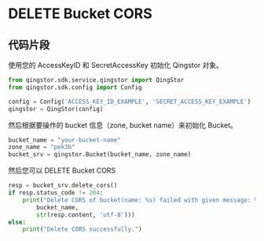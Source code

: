 # DELETE Bucket CORS

## 代码片段

使用您的 AccessKeyID 和 SecretAccessKey 初始化 Qingstor 对象。

```python
from qingstor.sdk.service.qingstor import QingStor
from qingstor.sdk.config import Config

config = Config('ACCESS_KEY_ID_EXAMPLE', 'SECRET_ACCESS_KEY_EXAMPLE')
qingstor = QingStor(config)
```

然后根据要操作的 bucket 信息（zone, bucket name）来初始化 Bucket。

```python
bucket_name = "your-bucket-name"
zone_name = "pek3b"
bucket_srv = qingstor.Bucket(bucket_name, zone_name)
```

然后您可以 DELETE Bucket CORS

```python
resp = bucket_srv.delete_cors()
if resp.status_code != 204:
    print("Delete CORS of bucket(name: %s) failed with given message: %s\n" % (
        bucket_name,
        str(resp.content, 'utf-8')))
else:
    print("Delete CORS successfully.")
```
